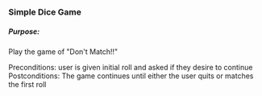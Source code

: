 ### Simple Dice Game


##### Purpose: 

Play the game of "Don't Match!!"

Preconditions: user is given initial roll and asked if they desire to continue
Postconditions: The game continues until either the user quits or matches the first roll

